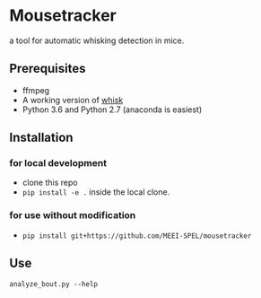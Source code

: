 # Mousetracker
a tool for automatic whisking detection in mice.

## Prerequisites
- ffmpeg
- A working version of [whisk](https://github.com/nclack/whisk)
- Python 3.6 and Python 2.7  (anaconda is easiest)

## Installation
### for local development
- clone this repo
- `pip install -e .` inside the local clone.
### for use without modification
- `pip install git+https://github.com/MEEI-SPEL/mousetracker`

## Use
`analyze_bout.py --help`

